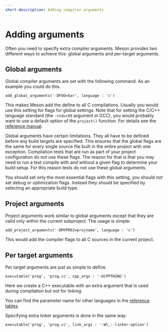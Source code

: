 ```yaml
---
short-description: Adding compiler arguments
...
```


# Adding arguments

Often you need to specify extra compiler arguments. Meson provides two
different ways to achieve this: global arguments and per-target
arguments.

Global arguments
--

Global compiler arguments are set with the following command. As an
example you could do this.

```meson
add_global_arguments('-DFOO=bar', language : 'c')
```

This makes Meson add the define to all C compilations. Usually you
would use this setting for flags for global settings. Note that for
setting the C/C++ language standard (the `-std=c99` argument in GCC),
you would probably want to use a default option of the `project()`
function. For details see the [reference manual](RefMan.md).

Global arguments have certain limitations. They all have to be defined
before any build targets are specified. This ensures that the global
flags are the same for every single source file built in the entire
project with one exception. Compilation tests that are run as part of
your project configuration do not use these flags. The reason for that
is that you may need to run a test compile with and without a given
flag to determine your build setup. For this reason tests do not use
these global arguments.

You should set only the most essential flags with this setting, you
should *not* set debug or optimization flags. Instead they should be
specified by selecting an appropriate build type.

Project arguments
--

Project arguments work similar to global arguments except that they
are valid only within the current subproject. The usage is simple:

```meson
add_project_arguments('-DMYPROJ=projname', language : 'c')
```

This would add the compiler flags to all C sources in the current
project.

Per target arguments
--

Per target arguments are just as simple to define.

```meson
executable('prog', 'prog.cc', cpp_args : '-DCPPTHING')
```

Here we create a C++ executable with an extra argument that is used
during compilation but not for linking.

You can find the parameter name for other languages in the [reference
tables](Reference-tables.md).

Specifying extra linker arguments is done in the same way:

```meson
executable('prog', 'prog.cc', link_args : '-Wl,--linker-option')
```
